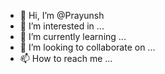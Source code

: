 - 👋 Hi, I’m @Prayunsh
- 👀 I’m interested in ...
- 🌱 I’m currently learning ...
- 💞️ I’m looking to collaborate on ...
- 📫 How to reach me ...

<!---
Prayunsh/Prayunsh is a ✨ special ✨ repository because its `README.md` (this file) appears on your GitHub profile.
You can click the Preview link to take a look at your changes.
--->
